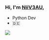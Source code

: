### Hi, I'm [NiiV3AU](https://niveau.pages.dev),
- Python Dev
- 🇩🇪

![](https://komarev.com/ghpvc/?username=NiiV3AU&base=112&label=Profile+Views&color=blueviolet)
